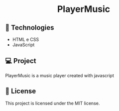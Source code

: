 <h1 align="center"> PlayerMusic </h1>


## 🚀 Technologies

- HTML e CSS
- JavaScript

## 💻 Project

PlayerMusic is a music player created with javascript



## :memo: License

This project is licensed under the MIT license.

